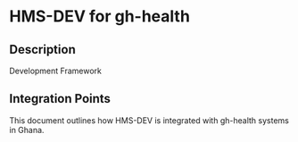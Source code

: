 # HMS-DEV for gh-health

## Description

Development Framework

## Integration Points

This document outlines how HMS-DEV is integrated with gh-health systems in Ghana.
